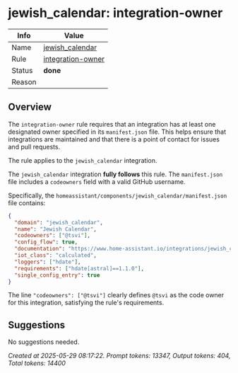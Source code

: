 # jewish_calendar: integration-owner

| Info   | Value                                                                    |
|--------|--------------------------------------------------------------------------|
| Name   | [jewish_calendar](https://www.home-assistant.io/integrations/jewish_calendar/) |
| Rule   | [integration-owner](https://developers.home-assistant.io/docs/core/integration-quality-scale/rules/integration-owner)                                                     |
| Status | **done**                                                                 |
| Reason |                                                                          |

## Overview

The `integration-owner` rule requires that an integration has at least one designated owner specified in its `manifest.json` file. This helps ensure that integrations are maintained and that there is a point of contact for issues and pull requests.

The rule applies to the `jewish_calendar` integration.

The `jewish_calendar` integration **fully follows** this rule. The `manifest.json` file includes a `codeowners` field with a valid GitHub username.

Specifically, the `homeassistant/components/jewish_calendar/manifest.json` file contains:
```json
{
  "domain": "jewish_calendar",
  "name": "Jewish Calendar",
  "codeowners": ["@tsvi"],
  "config_flow": true,
  "documentation": "https://www.home-assistant.io/integrations/jewish_calendar",
  "iot_class": "calculated",
  "loggers": ["hdate"],
  "requirements": ["hdate[astral]==1.1.0"],
  "single_config_entry": true
}
```
The line `"codeowners": ["@tsvi"]` clearly defines `@tsvi` as the code owner for this integration, satisfying the rule's requirements.

## Suggestions

No suggestions needed.

_Created at 2025-05-29 08:17:22. Prompt tokens: 13347, Output tokens: 404, Total tokens: 14400_
